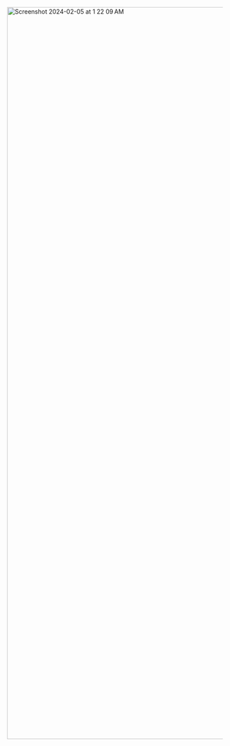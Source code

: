 <img width="1710" alt="Screenshot 2024-02-05 at 1 22 09 AM" src="https://github.com/AkashGoindi/shopit-design/assets/41852582/113a7f09-cf15-4aef-82ce-c6c23875352e">
